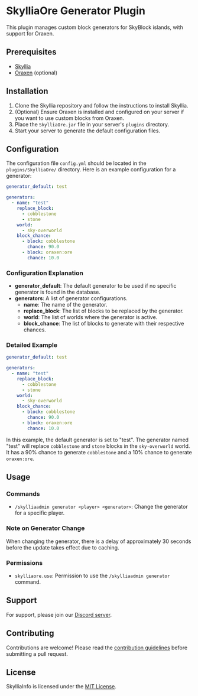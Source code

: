 # SkylliaOre Generator Plugin

This plugin manages custom block generators for SkyBlock islands, with support for Oraxen.

## Prerequisites

- [Skyllia](https://github.com/Euphillya/Skyllia)
- [Oraxen](https://oraxen.com/) (optional)

## Installation

1. Clone the Skyllia repository and follow the instructions to install Skyllia.
2. (Optional) Ensure Oraxen is installed and configured on your server if you want to use custom blocks from Oraxen.
3. Place the `SkylliaOre.jar` file in your server's `plugins` directory.
4. Start your server to generate the default configuration files.

## Configuration

The configuration file `config.yml` should be located in the `plugins/SkylliaOre/` directory. Here is an example
configuration for a generator:

```yml
generator_default: test

generators:
  - name: "test"
    replace_block:
      - cobblestone
      - stone
    world:
      - sky-overworld
    block_chance:
      - block: cobblestone
        chance: 90.0
      - block: oraxen:ore
        chance: 10.0
```

### Configuration Explanation

- **generator_default**: The default generator to be used if no specific generator is found in the database.
- **generators**: A list of generator configurations.
    - **name**: The name of the generator.
    - **replace_block**: The list of blocks to be replaced by the generator.
    - **world**: The list of worlds where the generator is active.
    - **block_chance**: The list of blocks to generate with their respective chances.

### Detailed Example

```yml
generator_default: test

generators:
  - name: "test"
    replace_block:
      - cobblestone
      - stone
    world:
      - sky-overworld
    block_chance:
      - block: cobblestone
        chance: 90.0
      - block: oraxen:ore
        chance: 10.0
```

In this example, the default generator is set to "test". The generator named "test" will replace `cobblestone` and
`stone` blocks in the `sky-overworld` world. It has a 90% chance to generate `cobblestone` and a 10% chance to generate
`oraxen:ore`.

## Usage

### Commands

- `/skylliaadmin generator <player> <generator>`: Change the generator for a specific player.

### Note on Generator Change

When changing the generator, there is a delay of approximately 30 seconds before the update takes effect due to caching.

### Permissions

- `skylliaore.use`: Permission to use the `/skylliaadmin generator` command.

## Support

For support, please join our [Discord server](https://discord.gg/uUJQEB7XNN).

## Contributing

Contributions are welcome! Please read the [contribution guidelines](../../CONTRIBUTING.md) before submitting a pull
request.

## License

SkylliaInfo is licensed under the [MIT License](../../LICENSE).